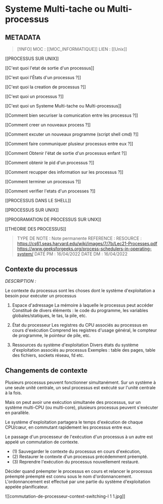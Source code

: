 # Systeme Multi-tache ou Multi-processus

## METADATA
> [!INFO]
> MOC                    : [[MOC_INFORMATIQUE]]
> LIEN                     : 
 [[Unix]] 

 [[PROCESSUS SUR UNIX]]

 [[C'est quoi l'etat de sortie d'un processus]]

 [[C'est quoi l'États d'un processus ?]]

 [[C'est quoi la creation de processus ?]]

 [[C'est quoi un processus ?]]

 [[C'est quoi un Systeme Multi-tache ou Multi-processus]]

 [[Comment bien securiser la comunication entre les processus ?]]

 [[Comment creer un nouveaux process ?]]

 [[Comment excuter un nouveaux programme (script shell cmd) ?]]

 [[Comment faire communiquer plusieur processus entre eux ?]]

 [[Comment Obtenir l'état de sortie d'un processus enfant ?]]

 [[Comment obtenir le pid d'un processus ?]]

 [[Comment recupper des information sur les processus ?]]

 [[Comment terminer un processus ?]]

 [[Comment verifier l'etats d'un processes ?]]

 [[PROCESSUS DANS LE SHELL]]

 [[PROCESSUS SUR UNIX]]

 [[PROGRAMATION DE PROCESSUS SUR UNIX]]

 [[THEORIE DES PROCESSUS]]
> TYPE DE NOTE   : Note permanente
>  REFERENCE       : 
>  RESOURCE        : https://cs61.seas.harvard.edu/wiki/images/7/7b/Lec21-Processes.pdf https://www.geeksforgeeks.org/process-schedulers-in-operating-system/ 
> DATE PM             : 16/04/2022
> DATE DM             : 16/04/2022


## Contexte du processus

*DESCRIPTION :* 

Le contexte du processus sont les choses dont le système d'exploitation
a besoin pour exécuter un processus

1) Espace d'adressage
La mémoire à laquelle le processus peut accéder
Constitué de divers éléments : le code du programme, les variables globales/statiques, le tas,
la pile, etc.

2) État du processeur
Les registres du CPU associés au processus en cours d'exécution
Comprend les registres d'usage général, le compteur de programme, le pointeur de pile, etc.

3) Ressources du système d'exploitation
Divers états du système d'exploitation associés au processus
Exemples : table des pages, table des fichiers, sockets réseau, fd etc.

## Changements de contexte
Plusieurs processus peuvent fonctionner simultanément.
Sur un système à une seule unité centrale, un seul processus est exécuté sur l'unité centrale à la fois.

Mais on peut avoir une exécution simultanée des processus, sur un système multi-CPU (ou multi-core), plusieurs processus peuvent s'exécuter en parallèle.

Le système d'exploitation partagera le temps d'exécution de chaque CPU/cœur, en commutant rapidement les processus entre eux.

Le passage d'un processeur de l'exécution d'un processus à un autre est appelé un
commutation de contexte.
- (1) Sauvegarder le contexte du processus en cours d'exécution,
- (2) Restaurer le contexte d'un processus précédemment préempté.
- (3) Reprendre l'exécution du processus nouvellement restauré.

Décider quand préempter le processus en cours et relancer le processus préempté
préempté est connu sous le nom d'ordonnancement. 
L'ordonnancement est effectué par une partie du système d'exploitation appelée planificateur.

![[commutation-de-processeur-context-switching-l 1 1.jpg]]

